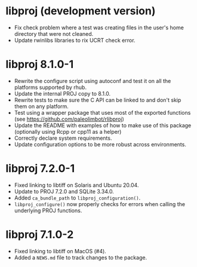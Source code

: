 # libproj (development version)

* Fix check problem where a test was creating files
  in the user's home directory that were not cleaned.
* Update rwinlibs libraries to rix UCRT check error.

# libproj 8.1.0-1

* Rewrite the configure script using autoconf and test it on
  all the platforms supported by rhub.
* Update the internal PROJ copy to 8.1.0.
* Rewrite tests to make sure the C API can be linked to
  and don't skip them on any platform.
* Test using a wrapper package that uses most of the
  exported functions
  (see <https://github.com/paleolimbot/rlibproj>)
* Update the README with examples of how to make use of this
  package (optionally using Rcpp or cpp11 as a helper)
* Correctly declare system requirements.
* Update configuration options to be more robust across
  environments.

# libproj 7.2.0-1

* Fixed linking to libtiff on Solaris and Ubuntu 20.04.
* Update to PROJ 7.2.0 and SQLite 3.34.0.
* Added `ca_bundle_path` to `libproj_configuration()`.
* `libproj_configure()` now properly checks for errors when
  calling the underlying PROJ functions.

# libproj 7.1.0-2

* Fixed linking to libtiff on MacOS (#4).
* Added a `NEWS.md` file to track changes to the package.
